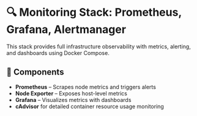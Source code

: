# 🔍 Monitoring Stack: Prometheus, Grafana, Alertmanager

This stack provides full infrastructure observability with metrics, alerting, and dashboards using Docker Compose.

## 🔧 Components

- **Prometheus** – Scrapes node metrics and triggers alerts
- **Node Exporter** – Exposes host-level metrics
- **Grafana** – Visualizes metrics with dashboards
- **cAdvisor** for detailed container resource usage monitoring
